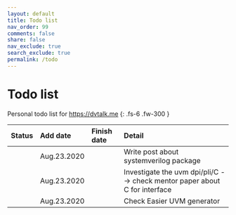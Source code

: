 ```yaml
---
layout: default
title: Todo list
nav_order: 99
comments: false
share: false
nav_exclude: true
search_exclude: true
permalink: /todo
---
```


# Todo list
Personal todo list for https://dvtalk.me
{: .fs-6 .fw-300 }

| Status      |Add date    | Finish date | Detail                                                                   |
|:------------|:-----------|:------------|:-------------------------------------------------------------------------|
|             |Aug.23.2020 |             |Write post about systemverilog package                                    |
|             |Aug.23.2020 |             |Investigate the uvm dpi/pli/C --> check mentor paper about C for interface|
|             |Aug.23.2020 |             |Check Easier UVM generator                                                |

